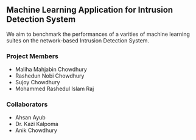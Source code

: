 ## Machine Learning Application for Intrusion Detection System
We aim to benchmark the performances of a varities of machine learning suites on the network-based Intrusion Detection System.

### Project Members
- Maliha Mahjabin Chowdhury
- Rashedun Nobi Chowdhury
- Sujoy Chowdhury
- Mohammed Rashedul Islam Raj

### Collaborators
- Ahsan Ayub
- Dr. Kazi Kalpoma
- Anik Chowdhury
